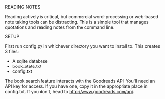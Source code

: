 READING NOTES

Reading actively is critical, but commercial word-processing or web-based note taking tools can be distracting. This is a simple tool that manages quotations and reading notes from the command line.


SETUP

First run config.py in whichever directory you want to install to. This creates 3 files:

- A sqlite database
- book_state.txt
- config.txt

The book search feature interacts with the Goodreads API. You'll need an API key for access. If you have one, copy it in the appropriate place in config.txt. If you don't, head to http://www.goodreads.com/api. 
